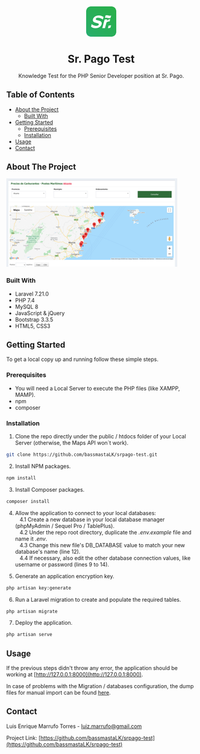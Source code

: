 <!-- PROJECT LOGO -->
<br />
<p align="center">
  <a href="https://github.com/bassmastaLK/srpago-test">
    <img src="https://github.com/bassmastaLK/srpago-test/blob/master/public/img/favicon.png" alt="Logo" width="80" height="80">
  </a>

  <h1 align="center">Sr. Pago Test</h1>

  <p align="center">
    Knowledge Test for the PHP Senior Developer position at Sr. Pago.
  </p>
</p>



<!-- TABLE OF CONTENTS -->
## Table of Contents

* [About the Project](#about-the-project)
  * [Built With](#built-with)
* [Getting Started](#getting-started)
  * [Prerequisites](#prerequisites)
  * [Installation](#installation)
* [Usage](#usage)
* [Contact](#contact)



<!-- ABOUT THE PROJECT -->
## About The Project

<img src="https://github.com/bassmastaLK/srpago-test/blob/master/public/img/srpago_ss.png" alt="Preview" width="90%" height="auto">


### Built With

* Laravel 7.21.0
* PHP 7.4
* MySQL 8
* JavaScript & jQuery
* Bootstrap 3.3.5
* HTML5, CSS3



<!-- GETTING STARTED -->
## Getting Started

To get a local copy up and running follow these simple steps.

### Prerequisites

* You will need a Local Server to execute the PHP files (like XAMPP, MAMP).
* npm
* composer

### Installation
 
1. Clone the repo directly under the public / htdocs folder of your Local Server (otherwise, the Maps API won´t work).
```sh
git clone https://github.com/bassmastaLK/srpago-test.git
```
2. Install NPM packages.
```sh
npm install
```
3. Install Composer packages.
```sh
composer install
```
4. Allow the application to connect to your local databases:<br>
&nbsp;&nbsp;&nbsp;4.1 Create a new database in your local database manager (phpMyAdmin / Sequel Pro / TablePlus).<br>
&nbsp;&nbsp;&nbsp;4.2 Under the repo root directory, duplicate the <i>.env.example</i> file and name it <i>.env</i>.<br>
&nbsp;&nbsp;&nbsp;4.3 Change this new file's DB_DATABASE value to match your new database's name (line 12).<br>
&nbsp;&nbsp;&nbsp;4.4 If necessary, also edit the other database connection values, like username or password (lines 9 to 14).<br>

5. Generate an application encryption key.
```sh
php artisan key:generate
```
6. Run a Laravel migration to create and populate the required tables.
```sh
php artisan migrate
```
7. Deploy the application.
```sh
php artisan serve
```


<!-- USAGE EXAMPLES -->
## Usage

If the previous steps didn't throw any error, the application should be working at [http://127.0.0.1:8000](http://127.0.0.1:8000).

In case of problems with the Migration / databases configuration, the dump files for manual import can be found [here](https://github.com/bassmastaLK/srpago-test/blob/master/public/db).


<!-- CONTACT -->
## Contact

Luis Enrique Marrufo Torres - luiz.marrufo@gmail.com

Project Link: [https://github.com/bassmastaLK/srpago-test](https://github.com/bassmastaLK/srpago-test)
